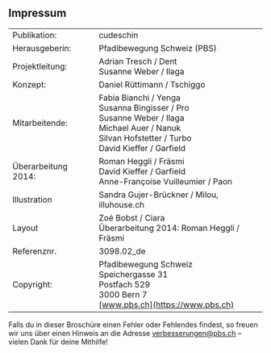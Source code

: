 Impressum
----

| | |
|---|---|
| Publikation: | cudeschin |
| Herausgeberin: | Pfadibewegung Schweiz (PBS) |
| Projektleitung: | Adrian Tresch / Dent <br>Susanne Weber / Ilaga |
| Konzept: | Daniel Rüttimann / Tschiggo |
| Mitarbeitende: | Fabia Bianchi / Yenga<br>Susanna Bingisser / Pro<br> Susanne Weber / Ilaga<br> Michael Auer / Nanuk<br> Silvan Hofstetter / Turbo<br> David Kieffer / Garfield<br> |
| Überarbeitung 2014: | Roman Heggli / Fräsmi<br> David Kieffer / Garfield<br> Anne-Françoise Vuilleumier / Paon
| Illustration | Sandra Gujer-Brückner / Milou, illuhouse.ch
| Layout | Zoé Bobst / Ciara <br>Überarbeitung 2014: Roman Heggli / Fräsmi
| Referenznr. |	3098.02_de |
| Copyright: | 	Pfadibewegung Schweiz<br>Speichergasse 31<br>Postfach 529<br>3000 Bern 7<br>[www.pbs.ch](https://www.pbs.ch) |


Falls du in dieser Broschüre einen Fehler oder Fehlendes findest, so freuen wir uns über einen Hinweis an die Adresse [verbesserungen@pbs.ch](verbesserungen@pbs.ch) – vielen Dank für deine Mithilfe!
